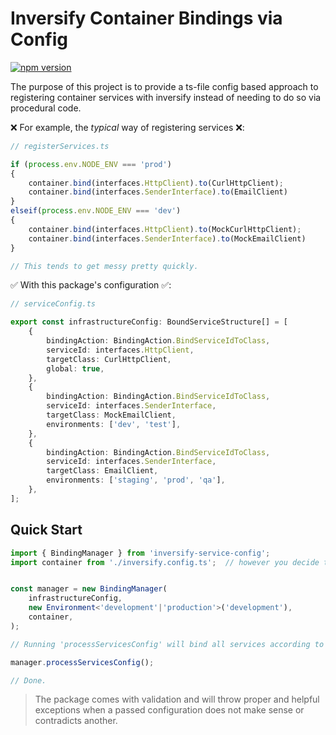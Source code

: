 # Inversify Container Bindings via Config
[![npm version](https://badge.fury.io/js/inversify-service-config.svg)](https://badge.fury.io/js/inversify-service-config)

The purpose of this project is to provide a ts-file config based approach to registering container services with
inversify instead of needing to do so via procedural code.

❌ For example, the *typical* way of registering services ❌:
```ts
// registerServices.ts

if (process.env.NODE_ENV === 'prod')
{
    container.bind(interfaces.HttpClient).to(CurlHttpClient);
    container.bind(interfaces.SenderInterface).to(EmailClient)
}
elseif(process.env.NODE_ENV === 'dev')
{
    container.bind(interfaces.HttpClient).to(MockCurlHttpClient);
    container.bind(interfaces.SenderInterface).to(MockEmailClient)
}

// This tends to get messy pretty quickly.

```

✅ With this package's configuration ✅:

```ts
// serviceConfig.ts

export const infrastructureConfig: BoundServiceStructure[] = [
    {
        bindingAction: BindingAction.BindServiceIdToClass,
        serviceId: interfaces.HttpClient,
        targetClass: CurlHttpClient,
        global: true,
    },
    {
        bindingAction: BindingAction.BindServiceIdToClass,
        serviceId: interfaces.SenderInterface,
        targetClass: MockEmailClient,
        environments: ['dev', 'test'],
    },
    {
        bindingAction: BindingAction.BindServiceIdToClass,
        serviceId: interfaces.SenderInterface,
        targetClass: EmailClient,
        environments: ['staging', 'prod', 'qa'],
    },
];
```


## Quick Start

```ts
import { BindingManager } from 'inversify-service-config';
import container from './inversify.config.ts';  // however you decide to initialise your inversify container.


const manager = new BindingManager(
    infrastructureConfig,
    new Environment<'development'|'production'>('development'),
    container,
);

// Running 'processServicesConfig' will bind all services according to your configuration.

manager.processServicesConfig();

// Done. 
```


> The package comes with validation and will throw proper and helpful exceptions when a passed configuration does not make sense or contradicts another. 
